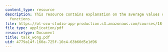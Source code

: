```yaml
---
content_type: resource
description: This resource contains explanation on the average values of arithmetic
  functions.
file: https://ol-ocw-studio-app-production.s3.amazonaws.com/courses/18-104-seminar-in-analysis-applications-to-number-theory-fall-2006/4779a14f160a725f10c463b60d5e1d96_talk_wong.pdf
file_type: application/pdf
resourcetype: Document
title: talk_wong.pdf
uid: 4779a14f-160a-725f-10c4-63b60d5e1d96
---
```


